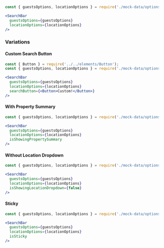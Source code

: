 ```jsx
const { guestsOptions, locationOptions } = require('./mock-data/options');

<SearchBar
  guestsOptions={guestsOptions}
  locationOptions={locationOptions}
/>
```

### Variations

#### Custom Search Button

```jsx
const { Button } = require('../../elements/Button');
const { guestsOptions, locationOptions } = require('./mock-data/options');

<SearchBar
  guestsOptions={guestsOptions}
  locationOptions={locationOptions}
  searchButton={<Button>Custom!</Button>}
/>
```

#### With Property Summary
```jsx
const { guestsOptions, locationOptions } = require('./mock-data/options');

<SearchBar
  guestsOptions={guestsOptions}
  locationOptions={locationOptions}
  isShowingPropertySummary
/>
```

#### Without Location Dropdown
```jsx
const { guestsOptions, locationOptions } = require('./mock-data/options');

<SearchBar
  guestsOptions={guestsOptions}
  locationOptions={locationOptions}
  isShowingLocationDropdown={false}
/>
```

#### Sticky
```jsx
const { guestsOptions, locationOptions } = require('./mock-data/options');

<SearchBar
  guestsOptions={guestsOptions}
  locationOptions={locationOptions}
  isSticky
/>
```
